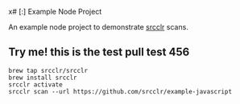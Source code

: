 x# [:] Example Node Project

An example node project to demonstrate [srcclr](https://www.srcclr.com) scans.





## Try me! this is the test pull test 456




```
brew tap srcclr/srcclr
brew install srcclr
srcclr activate
srcclr scan --url https://github.com/srcclr/example-javascript
```
